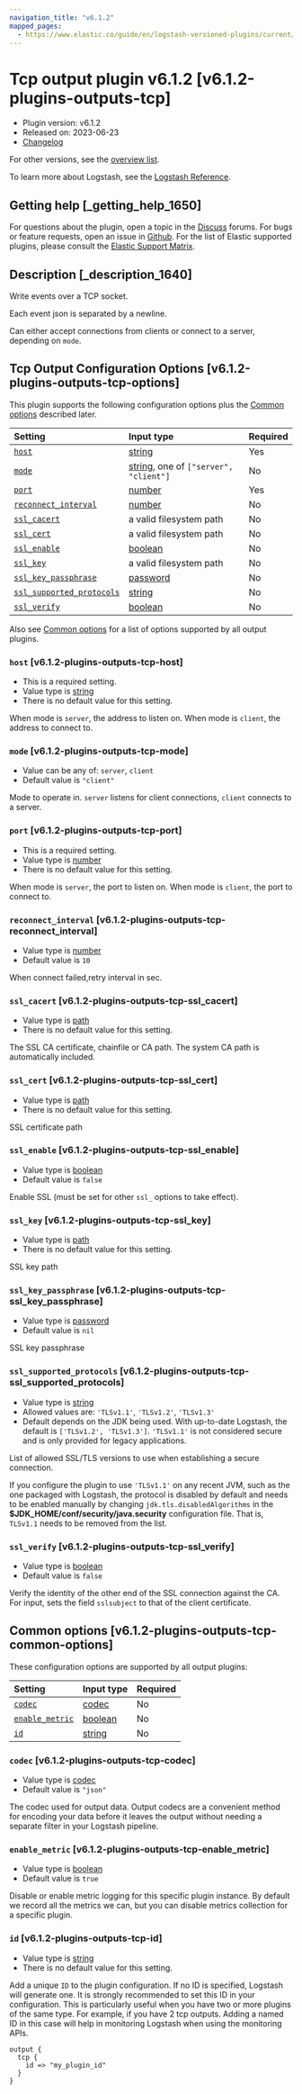 ```yaml
---
navigation_title: "v6.1.2"
mapped_pages:
  - https://www.elastic.co/guide/en/logstash-versioned-plugins/current/v6.1.2-plugins-outputs-tcp.html
---
```


# Tcp output plugin v6.1.2 [v6.1.2-plugins-outputs-tcp]

* Plugin version: v6.1.2
* Released on: 2023-06-23
* [Changelog](https://github.com/logstash-plugins/logstash-output-tcp/blob/v6.1.2/CHANGELOG.md)

For other versions, see the [overview list](output-tcp-index.md).

To learn more about Logstash, see the [Logstash Reference](https://www.elastic.co/guide/en/logstash/current/index.html).

## Getting help [_getting_help_1650]

For questions about the plugin, open a topic in the [Discuss](http://discuss.elastic.co) forums. For bugs or feature requests, open an issue in [Github](https://github.com/logstash-plugins/logstash-output-tcp). For the list of Elastic supported plugins, please consult the [Elastic Support Matrix](https://www.elastic.co/support/matrix#matrix_logstash_plugins).

## Description [_description_1640]

Write events over a TCP socket.

Each event json is separated by a newline.

Can either accept connections from clients or connect to a server, depending on `mode`.

## Tcp Output Configuration Options [v6.1.2-plugins-outputs-tcp-options]

This plugin supports the following configuration options plus the [Common options](v6-1-2-plugins-outputs-tcp.md#v6.1.2-plugins-outputs-tcp-common-options) described later.

| Setting | Input type | Required |
| :- | :- | :- |
| [`host`](v6-1-2-plugins-outputs-tcp.md#v6.1.2-plugins-outputs-tcp-host) | [string](/lsr/value-types.md#string) | Yes |
| [`mode`](v6-1-2-plugins-outputs-tcp.md#v6.1.2-plugins-outputs-tcp-mode) | [string](/lsr/value-types.md#string), one of `["server", "client"]` | No |
| [`port`](v6-1-2-plugins-outputs-tcp.md#v6.1.2-plugins-outputs-tcp-port) | [number](/lsr/value-types.md#number) | Yes |
| [`reconnect_interval`](v6-1-2-plugins-outputs-tcp.md#v6.1.2-plugins-outputs-tcp-reconnect_interval) | [number](/lsr/value-types.md#number) | No |
| [`ssl_cacert`](v6-1-2-plugins-outputs-tcp.md#v6.1.2-plugins-outputs-tcp-ssl_cacert) | a valid filesystem path | No |
| [`ssl_cert`](v6-1-2-plugins-outputs-tcp.md#v6.1.2-plugins-outputs-tcp-ssl_cert) | a valid filesystem path | No |
| [`ssl_enable`](v6-1-2-plugins-outputs-tcp.md#v6.1.2-plugins-outputs-tcp-ssl_enable) | [boolean](/lsr/value-types.md#boolean) | No |
| [`ssl_key`](v6-1-2-plugins-outputs-tcp.md#v6.1.2-plugins-outputs-tcp-ssl_key) | a valid filesystem path | No |
| [`ssl_key_passphrase`](v6-1-2-plugins-outputs-tcp.md#v6.1.2-plugins-outputs-tcp-ssl_key_passphrase) | [password](/lsr/value-types.md#password) | No |
| [`ssl_supported_protocols`](v6-1-2-plugins-outputs-tcp.md#v6.1.2-plugins-outputs-tcp-ssl_supported_protocols) | [string](/lsr/value-types.md#string) | No |
| [`ssl_verify`](v6-1-2-plugins-outputs-tcp.md#v6.1.2-plugins-outputs-tcp-ssl_verify) | [boolean](/lsr/value-types.md#boolean) | No |

Also see [Common options](v6-1-2-plugins-outputs-tcp.md#v6.1.2-plugins-outputs-tcp-common-options) for a list of options supported by all output plugins.

### `host` [v6.1.2-plugins-outputs-tcp-host]

* This is a required setting.
* Value type is [string](/lsr/value-types.md#string)
* There is no default value for this setting.

When mode is `server`, the address to listen on. When mode is `client`, the address to connect to.

### `mode` [v6.1.2-plugins-outputs-tcp-mode]

* Value can be any of: `server`, `client`
* Default value is `"client"`

Mode to operate in. `server` listens for client connections, `client` connects to a server.

### `port` [v6.1.2-plugins-outputs-tcp-port]

* This is a required setting.
* Value type is [number](/lsr/value-types.md#number)
* There is no default value for this setting.

When mode is `server`, the port to listen on. When mode is `client`, the port to connect to.

### `reconnect_interval` [v6.1.2-plugins-outputs-tcp-reconnect_interval]

* Value type is [number](/lsr/value-types.md#number)
* Default value is `10`

When connect failed,retry interval in sec.

### `ssl_cacert` [v6.1.2-plugins-outputs-tcp-ssl_cacert]

* Value type is [path](/lsr/value-types.md#path)
* There is no default value for this setting.

The SSL CA certificate, chainfile or CA path. The system CA path is automatically included.

### `ssl_cert` [v6.1.2-plugins-outputs-tcp-ssl_cert]

* Value type is [path](/lsr/value-types.md#path)
* There is no default value for this setting.

SSL certificate path

### `ssl_enable` [v6.1.2-plugins-outputs-tcp-ssl_enable]

* Value type is [boolean](/lsr/value-types.md#boolean)
* Default value is `false`

Enable SSL (must be set for other `ssl_` options to take effect).

### `ssl_key` [v6.1.2-plugins-outputs-tcp-ssl_key]

* Value type is [path](/lsr/value-types.md#path)
* There is no default value for this setting.

SSL key path

### `ssl_key_passphrase` [v6.1.2-plugins-outputs-tcp-ssl_key_passphrase]

* Value type is [password](/lsr/value-types.md#password)
* Default value is `nil`

SSL key passphrase

### `ssl_supported_protocols` [v6.1.2-plugins-outputs-tcp-ssl_supported_protocols]

* Value type is [string](/lsr/value-types.md#string)
* Allowed values are: `'TLSv1.1'`, `'TLSv1.2'`, `'TLSv1.3'`
* Default depends on the JDK being used. With up-to-date Logstash, the default is `['TLSv1.2', 'TLSv1.3']`. `'TLSv1.1'` is not considered secure and is only provided for legacy applications.

List of allowed SSL/TLS versions to use when establishing a secure connection.

If you configure the plugin to use `'TLSv1.1'` on any recent JVM, such as the one packaged with Logstash, the protocol is disabled by default and needs to be enabled manually by changing `jdk.tls.disabledAlgorithms` in the **$JDK\_HOME/conf/security/java.security** configuration file. That is, `TLSv1.1` needs to be removed from the list.

### `ssl_verify` [v6.1.2-plugins-outputs-tcp-ssl_verify]

* Value type is [boolean](/lsr/value-types.md#boolean)
* Default value is `false`

Verify the identity of the other end of the SSL connection against the CA. For input, sets the field `sslsubject` to that of the client certificate.

## Common options [v6.1.2-plugins-outputs-tcp-common-options]

These configuration options are supported by all output plugins:

| Setting | Input type | Required |
| :- | :- | :- |
| [`codec`](v6-1-2-plugins-outputs-tcp.md#v6.1.2-plugins-outputs-tcp-codec) | [codec](/lsr/value-types.md#codec) | No |
| [`enable_metric`](v6-1-2-plugins-outputs-tcp.md#v6.1.2-plugins-outputs-tcp-enable_metric) | [boolean](/lsr/value-types.md#boolean) | No |
| [`id`](v6-1-2-plugins-outputs-tcp.md#v6.1.2-plugins-outputs-tcp-id) | [string](/lsr/value-types.md#string) | No |

### `codec` [v6.1.2-plugins-outputs-tcp-codec]

* Value type is [codec](/lsr/value-types.md#codec)
* Default value is `"json"`

The codec used for output data. Output codecs are a convenient method for encoding your data before it leaves the output without needing a separate filter in your Logstash pipeline.

### `enable_metric` [v6.1.2-plugins-outputs-tcp-enable_metric]

* Value type is [boolean](/lsr/value-types.md#boolean)
* Default value is `true`

Disable or enable metric logging for this specific plugin instance. By default we record all the metrics we can, but you can disable metrics collection for a specific plugin.

### `id` [v6.1.2-plugins-outputs-tcp-id]

* Value type is [string](/lsr/value-types.md#string)
* There is no default value for this setting.

Add a unique `ID` to the plugin configuration. If no ID is specified, Logstash will generate one. It is strongly recommended to set this ID in your configuration. This is particularly useful when you have two or more plugins of the same type. For example, if you have 2 tcp outputs. Adding a named ID in this case will help in monitoring Logstash when using the monitoring APIs.

```
output {
  tcp {
    id => "my_plugin_id"
  }
}
```
